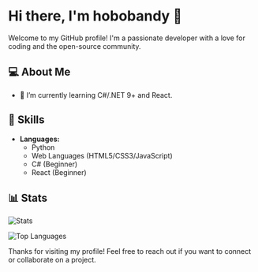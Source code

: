 # Hi there, I'm hobobandy 👋

Welcome to my GitHub profile! I'm a passionate developer with a love for coding and the open-source community.

## 💻 About Me

- 🌱 I’m currently learning C#/.NET 9+ and React.

## 🚀 Skills

- **Languages:**
  - Python
  - Web Languages (HTML5/CSS3/JavaScript)
  - C# (Beginner)
  - React (Beginner)
 
## :bar_chart: Stats

![Stats](https://github-readme-stats.vercel.app/api?username=hobobandy&theme=radical&show_icons=true&hide_border=true&count_private=true)

![Top Languages](https://github-readme-stats.vercel.app/api/top-langs/?username=hobobandy&theme=radical&show_icons=true&hide_border=true&layout=compact)

Thanks for visiting my profile! Feel free to reach out if you want to connect or collaborate on a project.
